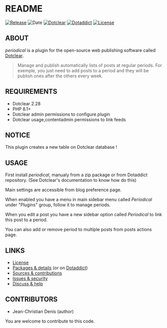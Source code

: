 # README

[![Release](https://img.shields.io/badge/release-2023.11.04-a2cbe9.svg)](https://github.com/JcDenis/periodical/releases)
![Date](https://img.shields.io/badge/date-2023.11.04-c44d58.svg)
[![Dotclear](https://img.shields.io/badge/dotclear-v2.27-137bbb.svg)](https://fr.dotclear.org/download)
[![Dotaddict](https://img.shields.io/badge/dotaddict-official-9ac123.svg)](https://plugins.dotaddict.org/dc2/details/periodical)
[![License](https://img.shields.io/badge/license-GPL--2.0-ececec.svg)](https://github.com/JcDenis/periodical/src/branch/master/LICENSE)

## ABOUT

_periodical_ is a plugin for the open-source web publishing software called [Dotclear](https://www.dotclear.org).

> Manage and publish automatically lists of posts 
at regular periods. For exemple, you just need to add posts to a period 
and they will be publish ones after the others every week.

## REQUIREMENTS

* Dotclear 2.28
* PHP 8.1+
* Dotclear admin permissions to configure plugin
* Dotclear usage,contentadmin permissions to link feeds

## NOTICE

This plugin creates a new table on Dotclear database !

## USAGE

First install _periodical_, manualy from a zip package or from 
Dotaddict repository. (See Dotclear's documentation to know how do this)

Main settings are accessible from blog preference page.

When enabled you have a menu in main sidebar menu called _Periodical_ 
under "Plugins" group, follow it to manage periods.

When you edit a post you have a new sidebar option called _Periodical_
to link this post to a period.

You can also add or remove period to multiple posts from posts actions page.

## LINKS

* [License](https://github.com/JcDenis/periodical/src/branch/master/LICENSE)
* [Packages & details](https://github.com/JcDenis/periodical/releases) (or on [Dotaddict](https://plugins.dotaddict.org/dc2/details/periodical))
* [Sources & contributions](https://github.com/JcDenis/periodical)
* [Issues & security](https://github.com/JcDenis/periodical/issues)
* [Discuss & help](https://forum.dotclear.org/viewtopic.php?id=42289)

## CONTRIBUTORS

* Jean-Christian Denis (author)

You are welcome to contribute to this code.
